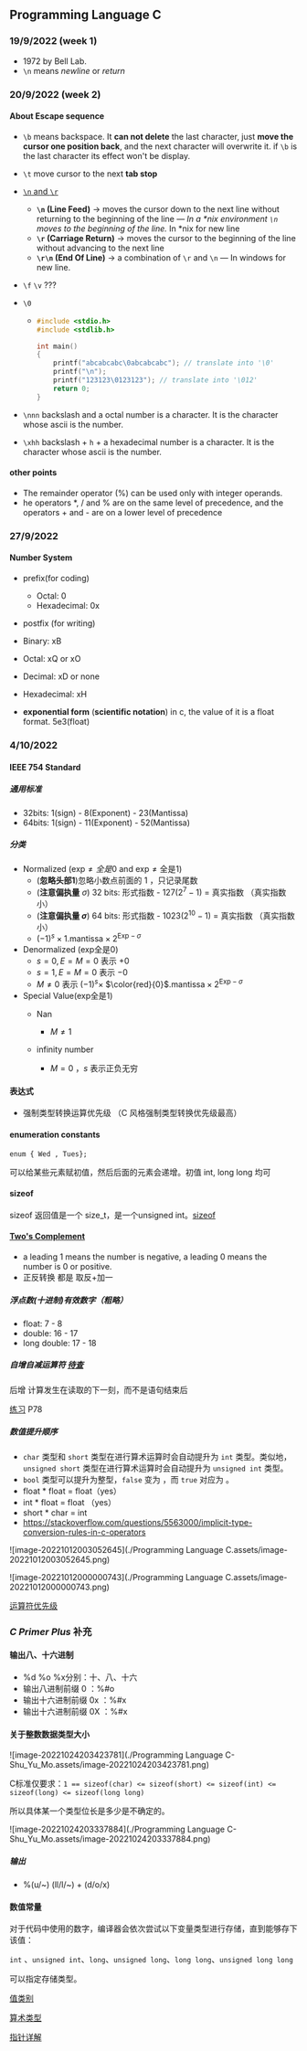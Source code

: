 ## Programming Language C

### 19/9/2022 (week 1)

- 1972 by Bell Lab.
- `\n` means *newline* or *return*

### 20/9/2022 (week 2)

#### About Escape sequence

- `\b` means backspace. It **can not delete** the last character, just **move the cursor one position back**, and the next character will overwrite it. if `\b` is the last character its effect won't be display.

- `\t` move cursor to the next **tab stop**

- [`\n` and `\r`](https://stackoverflow.com/a/15433263)

  - **`\n` (Line Feed)** → moves the cursor down to the next line without returning to the beginning of the line *— In a \*nix environment `\n` moves to the beginning of the line.* In *nix for new line
  - **`\r` (Carriage Return)** → moves the cursor to the beginning of the line without advancing to the next line
  - **`\r\n` (End Of Line)** → a combination of `\r` and `\n` — In windows for new line.

- `\f` `\v` ???

- `\0`

  - ```c
    #include <stdio.h>
    #include <stdlib.h>
    
    int main()
    {
        printf("abcabcabc\0abcabcabc"); // translate into '\0'
        printf("\n");
        printf("123123\0123123"); // translate into '\012'
        return 0;
    }
    
    ```

- `\nnn` backslash and a octal number is a character. It is the character whose ascii is the number.

- `\xhh` backslash + `h` + a hexadecimal number is a character. It is the character whose ascii is the number.



#### other points

- The remainder operator (%) can be used only with integer operands.
- he operators *, / and % are on the same level of precedence, and the operators + and - are on a lower level of precedence

### 27/9/2022

#### Number System

- prefix(for coding)
  - Octal: 0
  - Hexadecimal: 0x

-  postfix (for writing)
  - Binary: xB
  - Octal: xQ or xO
  - Decimal: xD or none
  - Hexadecimal: xH
- **exponential form** (**scientific notation**) in  c, the value of it is a float format. 5e3(float)



### 4/10/2022

#### IEEE 754 Standard

##### 通用标准

- 32bits: 1(sign) - 8(Exponent) - 23(Mantissa)
- 64bits: 1(sign) - 11(Exponent) - 52(Mantissa)

##### 分类

- Normalized ($\text{exp} \not= {全是0}\ \text{and}\ \text{exp} \not= \text{全是1}$)
  - (**忽略头部1**)忽略小数点前面的 1 ，只记录尾数
  - (**注意偏执量** $\sigma$) $32$ bits: 形式指数 - 127($2^7-1$)   = 真实指数 （真实指数小）
  - (**注意偏执量 $\sigma$**) $64$ bits: 形式指数 - 1023($2^{10}-1$) = 真实指数 （真实指数小）
  - $(-1)^{s}\times  1.\text{mantissa} \times 2^{\text{Exp} - \sigma}$
- Denormalized (exp全是$0$)
  - $s=0, E=M=0$ 表示 $+0$
  - $s=1 , E=M=0$ 表示 $-0$
  - $M \not=0$ 表示 $(-1)^{s}\times$ $\color{red}{0}$$.\text{mantissa} \times 2^{\text{Exp} - \sigma}$
- Special Value(exp全是$1$)
  - Nan
  
    - $M\not=1$
  - infinity number
  
    - $M=0$ ，$s$ 表示正负无穷
  
    

#### 表达式

- 强制类型转换运算优先级 （C 风格强制类型转换优先级最高）

####  enumeration constants

```enum { Wed , Tues};```

可以给某些元素赋初值，然后后面的元素会递增。初值 int, long long 均可

#### sizeof

sizeof 返回值是一个 size_t，是一个unsigned int。[sizeof](https://zh.cppreference.com/w/c/language/sizeof)

#### [Two's Complement](https://www.cs.cornell.edu/~tomf/notes/cps104/twoscomp.html)

- a leading 1 means the number is negative, a leading 0 means the number is 0 or positive.
- 正反转换 都是 取反+加一

##### 浮点数(十进制)有效数字（粗略）

- float: 7 - 8
- double: 16 - 17
- long double: 17 - 18

##### 自增自减运算符 [待查](https://zh.cppreference.com/w/cpp/language/operator_incdec)

后增 计算发生在读取的下一刻，而不是语句结束后

[练习](https://l.xmu.edu.my/pluginfile.php/801800/mod_resource/content/1/Chapter2.pdf) P78

##### 数值提升顺序

- `char` 类型和 `short` 类型在进行算术运算时会自动提升为 `int` 类型。类似地，`unsigned short` 类型在进行算术运算时会自动提升为 `unsigned int` 类型。
- `bool` 类型可以提升为整型，`false` 变为 ，而 `true` 对应为 。
- float * float = float（yes）
- int * float = float （yes）
- short * char = int
- https://stackoverflow.com/questions/5563000/implicit-type-conversion-rules-in-c-operators

![image-20221012003052645](./Programming Language C.assets/image-20221012003052645.png)



![image-20221012000000743](./Programming Language C.assets/image-20221012000000743.png)



[运算符优先级](https://zh.cppreference.com/w/cpp/language/operator_precedence)

### *C Primer Plus* 补充

#### 输出八、十六进制

- %d %o %x分别：十、八、十六
- 输出八进制前缀 0 ：%#o
- 输出十六进制前缀 0x ：%#x
- 输出十六进制前缀 0X ：%#x

#### 关于整数数据类型大小

![image-20221024203423781](./Programming Language C-Shu_Yu_Mo.assets/image-20221024203423781.png)

C标准仅要求：`1 == sizeof(char) <= sizeof(short) <= sizeof(int) <= sizeof(long) <= sizeof(long long) `

所以具体某一个类型位长是多少是不确定的。

![image-20221024203337884](./Programming Language C-Shu_Yu_Mo.assets/image-20221024203337884.png)

##### 输出
 - %(u/~) (ll/l/~) + (d/o/x)

#### 数值常量 



对于代码中使用的数字，编译器会依次尝试以下变量类型进行存储，直到能够存下该值：

`int` 、`unsigned int`、`long`、`unsigned long`、`long long`、`unsigned long long`

可以指定存储类型。









[值类别](https://oi-wiki.org/lang/value-category/)

[算术类型](https://zh.cppreference.com/w/c/language/arithmetic_types#.E6.95.B0.E6.8D.AE.E6.A8.A1.E5.9E.8B)

[指针详解](https://blog.csdn.net/weixin_59174190/article/details/123420800)

